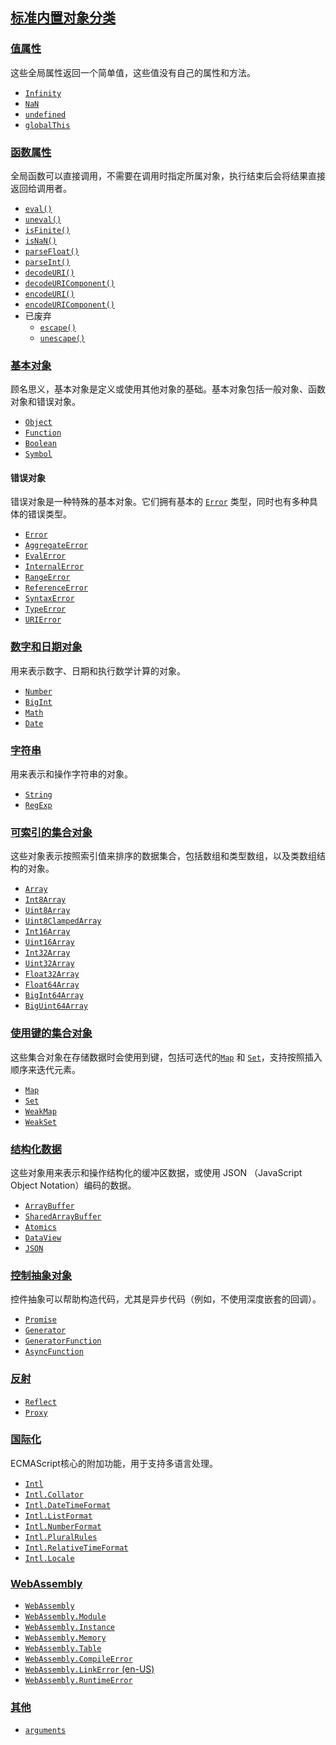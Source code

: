 ## [标准内置对象分类](https://developer.mozilla.org/zh-CN/docs/Web/JavaScript/Reference/Global_Objects#标准内置对象分类)

### [值属性](https://developer.mozilla.org/zh-CN/docs/Web/JavaScript/Reference/Global_Objects#值属性)

这些全局属性返回一个简单值，这些值没有自己的属性和方法。

- [`Infinity`](https://developer.mozilla.org/zh-CN/docs/Web/JavaScript/Reference/Global_Objects/Infinity)
- [`NaN`](https://developer.mozilla.org/zh-CN/docs/Web/JavaScript/Reference/Global_Objects/NaN)
- [`undefined`](https://developer.mozilla.org/zh-CN/docs/Web/JavaScript/Reference/Global_Objects/undefined)
- [`globalThis`](https://developer.mozilla.org/zh-CN/docs/Web/JavaScript/Reference/Global_Objects/globalThis)

### [函数属性](https://developer.mozilla.org/zh-CN/docs/Web/JavaScript/Reference/Global_Objects#函数属性)

全局函数可以直接调用，不需要在调用时指定所属对象，执行结束后会将结果直接返回给调用者。

- [`eval()`](https://developer.mozilla.org/zh-CN/docs/Web/JavaScript/Reference/Global_Objects/eval)
- [`uneval()`](https://developer.mozilla.org/zh-CN/docs/Web/JavaScript/Reference/Global_Objects/uneval)
- [`isFinite()`](https://developer.mozilla.org/zh-CN/docs/Web/JavaScript/Reference/Global_Objects/isFinite)
- [`isNaN()`](https://developer.mozilla.org/zh-CN/docs/Web/JavaScript/Reference/Global_Objects/isNaN)
- [`parseFloat()`](https://developer.mozilla.org/zh-CN/docs/Web/JavaScript/Reference/Global_Objects/parseFloat)
- [`parseInt()`](https://developer.mozilla.org/zh-CN/docs/Web/JavaScript/Reference/Global_Objects/parseInt)
- [`decodeURI()`](https://developer.mozilla.org/zh-CN/docs/Web/JavaScript/Reference/Global_Objects/decodeURI)
- [`decodeURIComponent()`](https://developer.mozilla.org/zh-CN/docs/Web/JavaScript/Reference/Global_Objects/decodeURIComponent)
- [`encodeURI()`](https://developer.mozilla.org/zh-CN/docs/Web/JavaScript/Reference/Global_Objects/encodeURI)
- [`encodeURIComponent()`](https://developer.mozilla.org/zh-CN/docs/Web/JavaScript/Reference/Global_Objects/encodeURIComponent)
- 已废弃
  - [`escape()`](https://developer.mozilla.org/zh-CN/docs/Web/JavaScript/Reference/Global_Objects/escape)
  - [`unescape()`](https://developer.mozilla.org/zh-CN/docs/Web/JavaScript/Reference/Global_Objects/unescape)

### [基本对象](https://developer.mozilla.org/zh-CN/docs/Web/JavaScript/Reference/Global_Objects#基本对象)

顾名思义，基本对象是定义或使用其他对象的基础。基本对象包括一般对象、函数对象和错误对象。

- [`Object`](https://developer.mozilla.org/zh-CN/docs/Web/JavaScript/Reference/Global_Objects/Object)
- [`Function`](https://developer.mozilla.org/zh-CN/docs/Web/JavaScript/Reference/Global_Objects/Function)
- [`Boolean`](https://developer.mozilla.org/zh-CN/docs/Web/JavaScript/Reference/Global_Objects/Boolean)
- [`Symbol`](https://developer.mozilla.org/zh-CN/docs/Web/JavaScript/Reference/Global_Objects/Symbol)

#### 错误对象

错误对象是一种特殊的基本对象。它们拥有基本的 [`Error`](https://developer.mozilla.org/zh-CN/docs/Web/JavaScript/Reference/Global_Objects/Error) 类型，同时也有多种具体的错误类型。

- [`Error`](https://developer.mozilla.org/zh-CN/docs/Web/JavaScript/Reference/Global_Objects/Error)
- [`AggregateError`](https://developer.mozilla.org/zh-CN/docs/Web/JavaScript/Reference/Global_Objects/AggregateError)
- [`EvalError`](https://developer.mozilla.org/zh-CN/docs/Web/JavaScript/Reference/Global_Objects/EvalError)
- [`InternalError`](https://developer.mozilla.org/zh-CN/docs/Web/JavaScript/Reference/Global_Objects/InternalError)
- [`RangeError`](https://developer.mozilla.org/zh-CN/docs/Web/JavaScript/Reference/Global_Objects/RangeError)
- [`ReferenceError`](https://developer.mozilla.org/zh-CN/docs/Web/JavaScript/Reference/Global_Objects/ReferenceError)
- [`SyntaxError`](https://developer.mozilla.org/zh-CN/docs/Web/JavaScript/Reference/Global_Objects/SyntaxError)
- [`TypeError`](https://developer.mozilla.org/zh-CN/docs/Web/JavaScript/Reference/Global_Objects/TypeError)
- [`URIError`](https://developer.mozilla.org/zh-CN/docs/Web/JavaScript/Reference/Global_Objects/URIError)

### [数字和日期对象](https://developer.mozilla.org/zh-CN/docs/Web/JavaScript/Reference/Global_Objects#数字和日期对象)

用来表示数字、日期和执行数学计算的对象。

- [`Number`](https://developer.mozilla.org/zh-CN/docs/Web/JavaScript/Reference/Global_Objects/Number)
- [`BigInt`](https://developer.mozilla.org/zh-CN/docs/Web/JavaScript/Reference/Global_Objects/BigInt)
- [`Math`](https://developer.mozilla.org/zh-CN/docs/Web/JavaScript/Reference/Global_Objects/Math)
- [`Date`](https://developer.mozilla.org/zh-CN/docs/Web/JavaScript/Reference/Global_Objects/Date)

### [字符串](https://developer.mozilla.org/zh-CN/docs/Web/JavaScript/Reference/Global_Objects#字符串)

用来表示和操作字符串的对象。

- [`String`](https://developer.mozilla.org/zh-CN/docs/Web/JavaScript/Reference/Global_Objects/String)
- [`RegExp`](https://developer.mozilla.org/zh-CN/docs/Web/JavaScript/Reference/Global_Objects/RegExp)

### [可索引的集合对象](https://developer.mozilla.org/zh-CN/docs/Web/JavaScript/Reference/Global_Objects#可索引的集合对象)

这些对象表示按照索引值来排序的数据集合，包括数组和类型数组，以及类数组结构的对象。

- [`Array`](https://developer.mozilla.org/zh-CN/docs/Web/JavaScript/Reference/Global_Objects/Array)
- [`Int8Array`](https://developer.mozilla.org/zh-CN/docs/Web/JavaScript/Reference/Global_Objects/Int8Array)
- [`Uint8Array`](https://developer.mozilla.org/zh-CN/docs/Web/JavaScript/Reference/Global_Objects/Uint8Array)
- [`Uint8ClampedArray`](https://developer.mozilla.org/zh-CN/docs/Web/JavaScript/Reference/Global_Objects/Uint8ClampedArray)
- [`Int16Array`](https://developer.mozilla.org/zh-CN/docs/Web/JavaScript/Reference/Global_Objects/Int16Array)
- [`Uint16Array`](https://developer.mozilla.org/zh-CN/docs/Web/JavaScript/Reference/Global_Objects/Uint16Array)
- [`Int32Array`](https://developer.mozilla.org/zh-CN/docs/Web/JavaScript/Reference/Global_Objects/Int32Array)
- [`Uint32Array`](https://developer.mozilla.org/zh-CN/docs/Web/JavaScript/Reference/Global_Objects/Uint32Array)
- [`Float32Array`](https://developer.mozilla.org/zh-CN/docs/Web/JavaScript/Reference/Global_Objects/Float32Array)
- [`Float64Array`](https://developer.mozilla.org/zh-CN/docs/Web/JavaScript/Reference/Global_Objects/Float64Array)
- [`BigInt64Array`](https://developer.mozilla.org/zh-CN/docs/Web/JavaScript/Reference/Global_Objects/BigInt64Array)
- [`BigUint64Array`](https://developer.mozilla.org/zh-CN/docs/Web/JavaScript/Reference/Global_Objects/BigUint64Array)

### [使用键的集合对象](https://developer.mozilla.org/zh-CN/docs/Web/JavaScript/Reference/Global_Objects#使用键的集合对象)

这些集合对象在存储数据时会使用到键，包括可迭代的[`Map`](https://developer.mozilla.org/zh-CN/docs/Web/JavaScript/Reference/Global_Objects/Map) 和 [`Set`](https://developer.mozilla.org/zh-CN/docs/Web/JavaScript/Reference/Global_Objects/Set)，支持按照插入顺序来迭代元素。

- [`Map`](https://developer.mozilla.org/zh-CN/docs/Web/JavaScript/Reference/Global_Objects/Map)
- [`Set`](https://developer.mozilla.org/zh-CN/docs/Web/JavaScript/Reference/Global_Objects/Set)
- [`WeakMap`](https://developer.mozilla.org/zh-CN/docs/Web/JavaScript/Reference/Global_Objects/WeakMap)
- [`WeakSet`](https://developer.mozilla.org/zh-CN/docs/Web/JavaScript/Reference/Global_Objects/WeakSet)

### [结构化数据](https://developer.mozilla.org/zh-CN/docs/Web/JavaScript/Reference/Global_Objects#结构化数据)

这些对象用来表示和操作结构化的缓冲区数据，或使用 JSON （JavaScript Object Notation）编码的数据。

- [`ArrayBuffer`](https://developer.mozilla.org/zh-CN/docs/Web/JavaScript/Reference/Global_Objects/ArrayBuffer)
- [`SharedArrayBuffer`](https://developer.mozilla.org/zh-CN/docs/Web/JavaScript/Reference/Global_Objects/SharedArrayBuffer)
- [`Atomics`](https://developer.mozilla.org/zh-CN/docs/Web/JavaScript/Reference/Global_Objects/Atomics)
- [`DataView`](https://developer.mozilla.org/zh-CN/docs/Web/JavaScript/Reference/Global_Objects/DataView)
- [`JSON`](https://developer.mozilla.org/zh-CN/docs/Web/JavaScript/Reference/Global_Objects/JSON)

### [控制抽象对象](https://developer.mozilla.org/zh-CN/docs/Web/JavaScript/Reference/Global_Objects#控制抽象对象)

控件抽象可以帮助构造代码，尤其是异步代码（例如，不使用深度嵌套的回调）。

- [`Promise`](https://developer.mozilla.org/zh-CN/docs/Web/JavaScript/Reference/Global_Objects/Promise)
- [`Generator`](https://developer.mozilla.org/zh-CN/docs/Web/JavaScript/Reference/Global_Objects/Generator)
- [`GeneratorFunction`](https://developer.mozilla.org/zh-CN/docs/Web/JavaScript/Reference/Global_Objects/GeneratorFunction)
- [`AsyncFunction`](https://developer.mozilla.org/zh-CN/docs/Web/JavaScript/Reference/Global_Objects/AsyncFunction)

### [反射](https://developer.mozilla.org/zh-CN/docs/Web/JavaScript/Reference/Global_Objects#反射)

- [`Reflect`](https://developer.mozilla.org/zh-CN/docs/Web/JavaScript/Reference/Global_Objects/Reflect)
- [`Proxy`](https://developer.mozilla.org/zh-CN/docs/Web/JavaScript/Reference/Global_Objects/Proxy)

### [国际化](https://developer.mozilla.org/zh-CN/docs/Web/JavaScript/Reference/Global_Objects#国际化)

ECMAScript核心的附加功能，用于支持多语言处理。

- [`Intl`](https://developer.mozilla.org/zh-CN/docs/Web/JavaScript/Reference/Global_Objects/Intl)
- [`Intl.Collator`](https://developer.mozilla.org/zh-CN/docs/Web/JavaScript/Reference/Global_Objects/Intl/Collator)
- [`Intl.DateTimeFormat`](https://developer.mozilla.org/zh-CN/docs/Web/JavaScript/Reference/Global_Objects/Intl/DateTimeFormat)
- [`Intl.ListFormat`](https://developer.mozilla.org/zh-CN/docs/Web/JavaScript/Reference/Global_Objects/Intl/ListFormat)
- [`Intl.NumberFormat`](https://developer.mozilla.org/zh-CN/docs/Web/JavaScript/Reference/Global_Objects/Intl/NumberFormat)
- [`Intl.PluralRules`](https://developer.mozilla.org/zh-CN/docs/Web/JavaScript/Reference/Global_Objects/Intl/PluralRules)
- [`Intl.RelativeTimeFormat`](https://developer.mozilla.org/zh-CN/docs/Web/JavaScript/Reference/Global_Objects/Intl/RelativeTimeFormat)
- [`Intl.Locale`](https://developer.mozilla.org/zh-CN/docs/Web/JavaScript/Reference/Global_Objects/Intl/Locale)

### [WebAssembly](https://developer.mozilla.org/zh-CN/docs/Web/JavaScript/Reference/Global_Objects#webassembly)

- [`WebAssembly`](https://developer.mozilla.org/zh-CN/docs/Web/JavaScript/Reference/Global_Objects/WebAssembly)
- [`WebAssembly.Module`](https://developer.mozilla.org/zh-CN/docs/Web/JavaScript/Reference/Global_Objects/WebAssembly/Module)
- [`WebAssembly.Instance`](https://developer.mozilla.org/zh-CN/docs/Web/JavaScript/Reference/Global_Objects/WebAssembly/Instance)
- [`WebAssembly.Memory`](https://developer.mozilla.org/zh-CN/docs/Web/JavaScript/Reference/Global_Objects/WebAssembly/Memory)
- [`WebAssembly.Table`](https://developer.mozilla.org/zh-CN/docs/Web/JavaScript/Reference/Global_Objects/WebAssembly/Table)
- [`WebAssembly.CompileError`](https://developer.mozilla.org/zh-CN/docs/Web/JavaScript/Reference/Global_Objects/WebAssembly/CompileError)
- [`WebAssembly.LinkError` (en-US)](https://developer.mozilla.org/en-US/docs/Web/JavaScript/Reference/Global_Objects/WebAssembly/LinkError)
- [`WebAssembly.RuntimeError`](https://developer.mozilla.org/zh-CN/docs/Web/JavaScript/Reference/Global_Objects/WebAssembly/RuntimeError)

### [其他](https://developer.mozilla.org/zh-CN/docs/Web/JavaScript/Reference/Global_Objects#其他)

- [`arguments`](https://developer.mozilla.org/zh-CN/docs/Web/JavaScript/Reference/Functions/arguments)